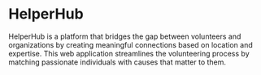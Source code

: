 # HelperHub
HelperHub is a platform that bridges the gap between volunteers and organizations by creating meaningful connections based on location and expertise. This web application streamlines the volunteering process by matching passionate individuals with causes that matter to them.

